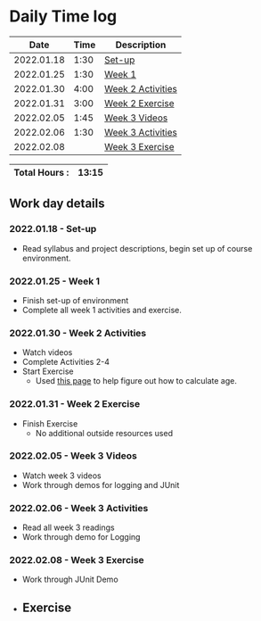 # Daily Time log

| Date       | Time | Description               |
|------------|------|---------------------------|
| 2022.01.18 | 1:30 | [Set-up](#001)            |
| 2022.01.25 | 1:30 | [Week 1](#002)            |
| 2022.01.30 | 4:00 | [Week 2 Activities](#003) |
| 2022.01.31 | 3:00 | [Week 2 Exercise](#004)   |
| 2022.02.05 | 1:45 | [Week 3 Videos](#005)     |
| 2022.02.06 | 1:30 | [Week 3 Activities](#006) |
| 2022.02.08 |      | [Week 3 Exercise](#007)   | Start@ 9:25


| Total Hours : | 13:15 |
|:--------------|------:|

## Work day details

### <a id="001"></a>2022.01.18 - Set-up
- Read syllabus and project descriptions, begin set up of course environment.

### <a id="002"></a>2022.01.25 - Week 1
- Finish set-up of environment
- Complete all week 1 activities and exercise.

### <a id="003"></a>2022.01.30 - Week 2 Activities
- Watch videos
- Complete Activities 2-4
- Start Exercise
  - Used [this page](https://stackoverflow.com/questions/1116123/how-do-i-calculate-someones-age-in-java) to help 
    figure out how to calculate age.

### <a id="004"></a>2022.01.31 - Week 2 Exercise
- Finish Exercise
  - No additional outside resources used

### <a id="005"></a>2022.02.05 - Week 3 Videos
- Watch week 3 videos
- Work through demos for logging and JUnit

### <a id="006"></a>2022.02.06 - Week 3 Activities
- Read all week 3 readings
- Work through demo for Logging

### <a id="007"></a>2022.02.08 - Week 3 Exercise
- Work through JUnit Demo
- Exercise
  - 




